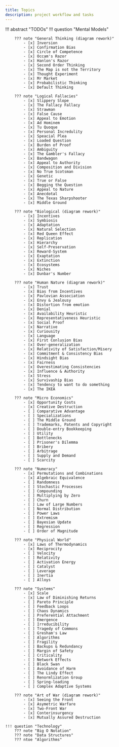 ```yaml
---
title: Topics
description: project workflow and tasks
---
```


!!! abstract "TODOs"
    !!! question "Mental Models"

        ??? note "General Thinking (diagram rework)" 
            - [x] Inversion 
            - [x] Confirmation Bias
            - [x] Circle of Competence 
            - [x] Occam's Razor 
            - [x] Hanlon's Razor
            - [x] Second Order Thinking
            - [x] The Map is not the Territory
            - [x] Thought Experiment
            - [x] Mr Market
            - [x] Probabilistic Thinking
            - [x] Default Thinking

        ??? note "Logical Fallacies"
            - [x] Slippery Slope
            - [x] The Fallacy Fallacy
            - [x] Strawman
            - [x] False Cause
            - [x] Appeal to Emotion
            - [x] Ad Hominem
            - [x] Tu Quoque
            - [x] Personal Incredulity
            - [x] Speacial Plea
            - [x] Loaded Question
            - [x] Burden of Proof
            - [x] Ambiguity
            - [x] The Gambler's Fallacy
            - [x] Bandwagon
            - [x] Appeal to Authority
            - [x] Composition and Division
            - [x] No True Scotsman
            - [x] Genetic
            - [x] True or False
            - [x] Begging the Question
            - [x] Appeal to Nature
            - [x] Anecdotal
            - [x] The Texas Sharpshooter
            - [x] Middle Ground

        ??? note "Biological (diagram rework)"
            - [x] Incentives
            - [x] Symbiosis
            - [x] Adaptation
            - [x] Natural Selection
            - [x] Red Queen Effect
            - [x] Replication
            - [x] Hierarchy
            - [x] Self-Preservation 
            - [x] Reward-System
            - [x] Exaptation
            - [x] Extinction
            - [x] Ecosystems
            - [x] Niches
            - [x] Dunbar's Number
    
        ??? note "Human Nature (diagram rework)" 
            - [x] Trust
            - [x] Bias from Incentives
            - [x] Pavlovian Association
            - [x] Envy & Jealousy
            - [x] Distortion from emotion
            - [x] Denial
            - [x] Availability Heuristic
            - [x] Representativeness Heuristic
            - [x] Social Proof
            - [x] Narrative
            - [x] Curiousity
            - [x] Language
            - [x] First Conlusion Bias
            - [x] Over-generalization
            - [x] Relativity of Satisfaction/Misery
            - [x] Commitment & Consistency Bias
            - [x] Hindsight Bias
            - [x] Fairness
            - [x] Overestimating Consistencies
            - [x] Influence & Authority
            - [x] Stress
            - [x] Survivaship Bias
            - [x] Tendency to want to do something
            - [x] The IKEA
  
        ??? note "Micro Economics"
            - [x] Opportunity Costs
            - [x] Creative Destruction
            - [ ] Comparative Advantage
            - [ ] Specializations
            - [ ] The Middle Ground
            - [ ] Trademarks, Patents and Copyright
            - [ ] Double-entry Bookkeeping
            - [ ] Utility
            - [ ] Bottlenecks
            - [ ] Prisoner's Dilemma
            - [ ] Bribery
            - [ ] Arbitrage
            - [ ] Supply and Demand
            - [ ] Scarcity
  
        ??? note "Numeracy"
            - [x] Permutations and Combinations
            - [x] Algebraic Equivalence
            - [ ] Randomness
            - [ ] Stochastic Processes
            - [ ] Compounding 
            - [ ] Multiplying by Zero
            - [ ] Churn
            - [ ] Law of Large Numbers
            - [ ] Normal Distribution
            - [ ] Power Laws
            - [ ] Extremism
            - [ ] Bayesian Update
            - [ ] Regression 
            - [ ] Order of Magnitude

        ??? note "Physical World"
            - [x] Laws of Thermodynamics
            - [x] Reciprocity
            - [ ] Velocity
            - [ ] Relativity
            - [ ] Activation Energy
            - [ ] Catalyst
            - [ ] Leverage
            - [ ] Inertia
            - [ ] Alloys

        ??? note "Systems"
            - [x] Scale
            - [x] Law of Diminishing Returns
            - [ ] Pareto Principle
            - [ ] Feedback Loops
            - [ ] Chaos Dynamics
            - [ ] Preferential Attachment
            - [ ] Emergence
            - [ ] Irreducibility
            - [ ] Tragedy of Commons
            - [ ] Gresham's Law
            - [ ] Algorithms
            - [ ] Fragility
            - [ ] Backups & Redundancy
            - [ ] Margin of Safety
            - [ ] Criticality
            - [ ] Network Effects
            - [ ] Black Swan
            - [ ] Avoidance of Harm
            - [ ] The Lindy Effect
            - [ ] Renormlization Group
            - [ ] Spring-loading
            - [ ] Complex Adaptive Systems
  
        ??? note "Art of War (diagram rework)"
            - [x] Seeing the Front
            - [x] Asymetric Warfare
            - [x] Two-Front War
            - [x] Conterinsurgency
            - [x] Mutually Assured Destruction

    !!! question "Technology"
        ??? note "Big O Notation"
        ??? note "Data Structures"
        ??? ntoe "Algorithms"